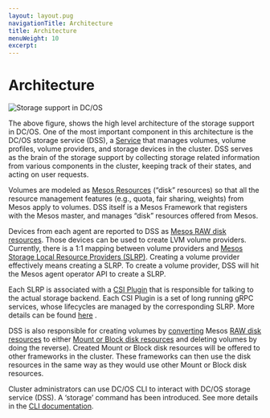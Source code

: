 ```yaml
---
layout: layout.pug
navigationTitle: Architecture
title: Architecture
menuWeight: 10
excerpt:
---
```


# Architecture

![Storage support in DC/OS](/1.11/img/five-maturity-states.png)

The above figure, shows the high level architecture of the storage support in DC/OS. One of the most important component in this architecture is the DC/OS storage service (DSS), a <a href="https://docs.mesosphere.com/1.11/overview/concepts/#service/">Service</a> that manages volumes, volume profiles, volume providers, and storage devices in the cluster. DSS serves as the brain of the storage support by collecting storage related information from various components in the cluster, keeping track of their states, and acting on user requests.

Volumes are modeled as <a href="http://mesos.apache.org/documentation/latest/attributes-resources/#resources/">Mesos Resources</a> (“disk” resources) so that all the resource management features (e.g., quota, fair sharing, weights) from Mesos apply to volumes. DSS itself is a Mesos Framework that registers with the Mesos master, and manages “disk” resources offered from Mesos.

Devices from each agent are reported to DSS as <a href="http://mesos.apache.org/documentation/latest/csi/#new-disk-source-types/">Mesos RAW disk resources</a>. Those devices can be used to create LVM volume providers. Currently, there is a 1:1 mapping between volume providers and <a href="http://mesos.apache.org/documentation/latest/csi/#storage-local-resource-provider/">Mesos Storage Local Resource Providers (SLRP)</a>. Creating a volume provider effectively means creating a SLRP. To create a volume provider, DSS will hit the Mesos agent operator API to create a SLRP.

Each SLRP is associated with a <a href="http://mesos.apache.org/documentation/latest/csi/#slrp-configuration/">CSI Plugin</a> that is responsible for talking to the actual storage backend. Each CSI Plugin is a set of long running gRPC services, whose lifecycles are managed by the corresponding SLRP. More details can be found <a href="http://mesos.apache.org/documentation/latest/csi/#standalone-containers-for-csi-plugins/">here</a> .

DSS is also responsible for creating volumes by <a href="http://mesos.apache.org/documentation/latest/csi/#new-offer-operations-for-disk-resources/">converting</a> Mesos <a href="http://mesos.apache.org/documentation/latest/csi/#new-disk-source-types/">RAW disk resources</a> to either <a href="http://mesos.apache.org/documentation/latest/csi/#new-disk-source-types/">Mount or Block disk resources</a> and deleting volumes by doing the reverse). Created Mount or Block disk resources will be offered to other frameworks in the cluster. These frameworks can then use the disk resources in the same way as they would use other Mount or Block disk resources.

Cluster administrators can use DC/OS CLI to interact with DC/OS storage service (DSS). A ‘storage’ command has been introduced. See more details in the <a href="https://docs.google.com/document/d/1MZ7ARRAs_lmXo94h28-wCPqsqA9xDwMPSLgN7_5n84w/edit#heading=h.uxzvneaexifq/">CLI documentation</a>.


